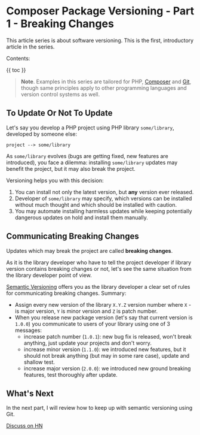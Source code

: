 # Composer Package Versioning - Part 1 - Breaking Changes #

This article series is about software versioning. This is the first, introductory article in the series. 

Contents:

{{ toc }}

> **Note**. Examples in this series are tailored for PHP, [Composer](https://getcomposer.org/) and [Git](https://git-scm.com/), though same principles apply to other programming languages and version control systems as well.  

## To Update Or Not To Update ##

Let's say you develop a PHP project using PHP library `some/library`, developed by someone else:

	project --> some/library  

As `some/library` evolves (bugs are getting fixed, new features are introduced), you face a dilemma: installing `some/library` updates may benefit the project, but it may also break the project. 

Versioning helps you with this decision:

1. You can install not only the latest version, but **any** version ever released.
2. Developer of `some/library` may specify, which versions can be installed without much thought and which should be installed with caution.
3. You may automate installing harmless updates while keeping potentially dangerous updates on hold and install them manually.

## Communicating Breaking Changes ##

Updates which may break the project are called **breaking changes**.

As it is the library developer who have to tell the project developer if library version contains breaking changes or not, let's see the same situation from the library developer point of view. 

[Semantic Versioning](https://semver.org/) offers you as the library developer a clear set of rules for communicating breaking changes. Summary:

* Assign every new version of the library `X.Y.Z` version number where `X` - is major version, `Y` is minor version and `Z` is patch number.
* When you release new package version (let's say that current version is `1.0.0`) you communicate to users of your library using one of 3 messages:
	* increase patch number (`1.0.1`): new bug fix is released, won't break anything, just update your projects and don't worry.
	* increase minor version (`1.1.0`): we introduced new features, but it should not break anything (but may in some rare case), update and shallow test.
	* increase major version (`2.0.0`): we introduced new ground breaking features, test thoroughly after update.

## What's Next ##

In the next part, I will review how to keep up with semantic versioning using Git.

[Discuss on HN](#)